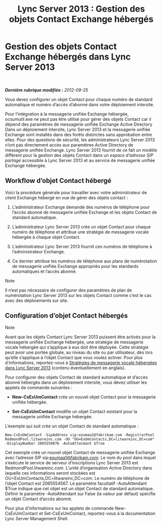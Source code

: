 ﻿---
title: 'Lync Server 2013 : Gestion des objets Contact Exchange hébergés'
TOCTitle: Gestion des objets Contact Exchange hébergés
ms:assetid: eead9d76-bc4f-4c1c-9779-683cb7a88410
ms:mtpsurl: https://technet.microsoft.com/fr-fr/library/Gg412978(v=OCS.15)
ms:contentKeyID: 49299251
ms.date: 05/20/2016
mtps_version: v=OCS.15
ms.translationtype: HT
---

# Gestion des objets Contact Exchange hébergés dans Lync Server 2013

 

_**Dernière rubrique modifiée :** 2012-09-25_

Vous devez configurer un objet Contact pour chaque numéro de standard automatique et numéro d’accès d’abonné dans votre déploiement intersite.

Pour l’intégration à la messagerie unifiée Exchange hébergée, ocsumutil.exe ne peut pas être utilisé pour gérer des objets Contact car il dépend des paramètres de messagerie unifiée Exchange Active Directory Dans un déploiement intersite, Lync Server 2013 et la messagerie unifiée Exchange sont installés dans des forêts distinctes sans approbation entre elles. Pour des questions de sécurité, les administrateurs Lync Server 2013 n’ont pas directement accès aux paramètres Active Directory de messagerie unifiée Exchange. Lync Server 2013 fournit de ce fait un modèle différent pour la gestion des objets Contact dans un *espace d’adresse SIP partagé* accessible à Lync Server 2013 et au service de messagerie unifiée Exchange hébergée.

## Workflow d’objet Contact hébergé

Voici la procédure générale pour travailler avec votre administrateur de client Exchange hébergé en vue de gérer des objets contact :

1.  L’administrateur Exchange demande des numéros de téléphone pour l’accès abonné de messagerie unifiée Exchange et les objets Contact de standard automatique.

2.  L’administrateur Lync Server 2013 crée un objet Contact pour chaque numéro de téléphone et attribue une stratégie de messagerie vocale hébergée à chaque objet Contact.

3.  L’administrateur Lync Server 2013 fournit ces numéros de téléphone à l’administrateur Exchange.

4.  Ce dernier attribue les numéros de téléphone aux plans de numérotation de messagerie unifiée Exchange appropriés pour les standards automatiques et l’accès abonné.

> [!NOTE]  
> Il n’est pas nécessaire de configurer des paramètres de plan de numérotation Lync Server 2013 sur les objets Contact comme c’est le cas avec des déploiements sur site.

## Configuration d’objet Contact hébergés

> [!NOTE]  
> Avant que les objets Contact Lync Server 2013 puissent être activés pour la messagerie unifiée Exchange hébergée, une stratégie de messagerie vocale hébergée qui s’applique à eux doit être déployée. Cette stratégie peut avoir une portée globale, au niveau du site ou par utilisateur, dès lors qu’elle s’applique à l’objet Contact que vous voulez activer. Pour plus d’informations, reportez-vous à <a href="lync-server-2013-hosted-voice-mail-policies.md">Stratégies de messagerie vocale hébergées dans Lync Server 2013</a> (contenu éventuellement en anglais).

Pour configurer des objets Contact de standard automatique et d’accès abonné hébergés dans un déploiement intersite, vous devez utiliser les applets de commande suivantes :

  - **New-CsExUmContact** crée un nouvel objet Contact pour la messagerie unifiée hébergée.

  - **Set-CsExUmContact** modifie un objet Contact existant pour la messagerie unifiée Exchange hébergée.

L’exemple qui suit crée un objet Contact de standard automatique :

    New-CsExUmContact -SipAddress sip:exumaa1@fabrikam.com -RegistrarPool RedmondPool.litwareinc.com -OU "OU=ExUmContacts,DC=litwareinc,DC=com" -DisplayNumber 2065559876 -AutoAttendant $True

Cet exemple crée un nouvel objet Contact de messagerie unifiée Exchange avec l’adresse SIP sip:exumaa1@fabrikam.com. Le nom du pool dans lequel s’exécute le service de serveur d’inscriptions Lync Server 2013 est RedmondPool.litwareinc.com. L’unité d’organisation Active Directory dans laquelle ces informations seront stockées est OU=ExUmContacts,DC=litwareinc,DC=com. Le numéro de téléphone de l’objet Contact est 2065554567. Le paramètre facultatif -AutoAttendant $True indique que cet objet est un objet Contact de standard automatique. Définir le paramètre -AutoAttendant sur False (la valeur par défaut) spécifie un objet Contact d’accès abonné.

Pour plus d’informations sur les applets de commande New-CsExUmContact et Set-CsExUmContact, reportez-vous à la documentation Lync Server Management Shell.

